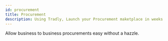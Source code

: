 ```yaml
---
id: procurement
title: Procurement
description: Using Tradly, Launch your Procurement maketplace in weeks. Comes with pre-built apps + robust set of APIs. 
---
```


Allow business to business procurements easy without a hazzle. 

